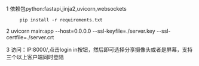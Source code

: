 1 依赖包python:fastapi,jinja2,uvicorn,websockets


         pip install -r requirements.txt


2 uvicorn main:app --host=0.0.0.0 --ssl-keyfile=./server.key --ssl-certfile=./server.crt


3 访问：IP:8000/,点击login in按钮，然后即可选择分享摄像头或者是屏幕，支持三个以上客户端同时登陆



